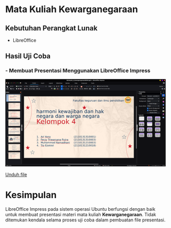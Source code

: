 # Mata Kuliah Kewarganegaraan
## Kebutuhan Perangkat Lunak
- LibreOffice

## Hasil Uji Coba
### - Membuat Presentasi Menggunakan LibreOffice Impress

![ppt](../matkul/img/Kewarganegaraan/ppt.png)

[Unduh file](../matkul/img/Kewarganegaraan/Kelompok_4_Kewarganegaraan(NEW).pptx)

# Kesimpulan
LibreOffice Impress pada sistem operasi Ubuntu berfungsi dengan baik untuk membuat presentasi materi mata kuliah **Kewarganegaraan**. Tidak ditemukan kendala selama proses uji coba dalam pembuatan file presentasi.